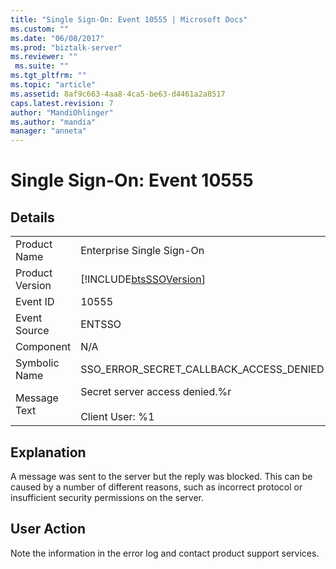```yaml
---
title: "Single Sign-On: Event 10555 | Microsoft Docs"
ms.custom: ""
ms.date: "06/08/2017"
ms.prod: "biztalk-server"
ms.reviewer: ""
 ms.suite: ""
ms.tgt_pltfrm: ""
ms.topic: "article"
ms.assetid: 8af9c663-4aa8-4ca5-be63-d4461a2a8517
caps.latest.revision: 7
author: "MandiOhlinger"
ms.author: "mandia"
manager: "anneta"
---
```

# Single Sign-On: Event 10555
## Details  
  
|||  
|-|-|  
|Product Name|Enterprise Single Sign-On|  
|Product Version|[!INCLUDE[btsSSOVersion](../includes/btsssoversion-md.md)]|  
|Event ID|10555|  
|Event Source|ENTSSO|  
|Component|N/A|  
|Symbolic Name|SSO_ERROR_SECRET_CALLBACK_ACCESS_DENIED|  
|Message Text|Secret server access denied.%r<br /><br /> Client User: %1|  
  
## Explanation  
 A message was sent to the server but the reply was blocked. This can be caused by a number of different reasons, such as incorrect protocol or insufficient security permissions on the server.  
  
## User Action  
 Note the information in the error log and contact product support services.